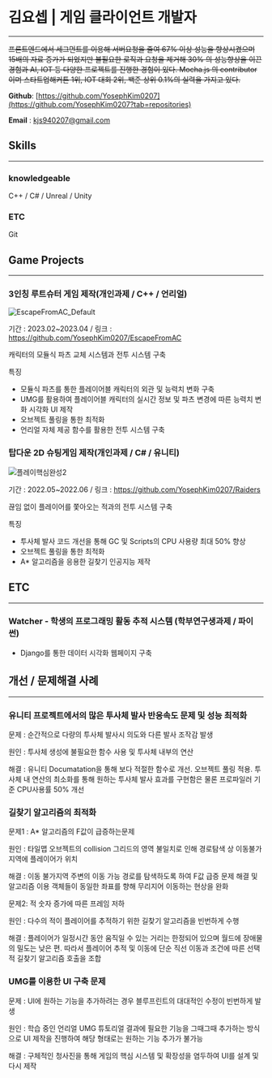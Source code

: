 # 김요셉 | 게임 클라이언트 개발자

---

~~프론트엔드에서 세그먼트를 이용해 서버요청을 줄여 67% 이상 성능을 향상시켰으며 15배의 자료 증가가 되었지만 불필요한 로직과 요청을 제거해 30% 의 성능향상을 이끈 경험과 AI, IOT 등 다양한 프로젝트를 진행한 경험이 있다. Mocha.js 의 contributor이며 스타트업해커톤 1위, IOT 대회 2위, 백준 상위 0.1%의 실력을 가지고 있다.~~

**Github**: [https://github.com/YosephKim0207](https://github.com/YosephKim0207?tab=repositories)

**Email** : kjs940207@gmail.com

## Skills

---

### **knowledgeable**

C++ / C# / Unreal / Unity

### **ETC**

Git 

## Game Projects

---

### 3인칭 루트슈터 게임 제작(개인과제 / C++ /  언리얼)

![EscapeFromAC_Default](https://user-images.githubusercontent.com/46564046/233114705-ffad50db-3746-49f2-94bb-7d93231bae29.gif)

기간 : 2023.02~2023.04 / 링크 : https://github.com/YosephKim0207/EscapeFromAC

캐릭터의 모듈식 파츠 교체 시스템과 전투 시스템 구축

특징

- 모듈식 파츠를 통한 플레이어블 캐릭터의 외관 및 능력치 변화 구축
- UMG를 활용하여 플레이어블 캐릭터의 실시간 정보 및 파츠 변경에 따른 능력치 변화 시각화 UI 제작
- 오브젝트 풀링을 통한 최적화
- 언리얼 자체 제공 함수를 활용한 전투 시스템 구축

### 탑다운 2D 슈팅게임 제작(개인과제 / C# / 유니티)

![플레이핵심완성2](https://user-images.githubusercontent.com/46564046/233091869-20c84a42-7a4b-41d9-8f8c-90f21aaeae48.gif)

기간 : 2022.05~2022.06 / 링크 : https://github.com/YosephKim0207/Raiders

끊임 없이 플레이어를 쫓아오는 적과의 전투 시스템 구축

특징

- 투사체 발사 코드 개선을 통해 GC 및 Scripts의 CPU 사용량 최대 50% 향상
- 오브젝트 풀링을 통한 최적화
- A* 알고리즘을 응용한 길찾기 인공지능 제작

## ETC

---

### Watcher - 학생의 프로그래밍 활동 추적 시스템 (학부연구생과제 / 파이썬)

- Django를 통한 데이터 시각화 웹페이지 구축

## 개선 / 문제해결 사례

---

### 유니티 프로젝트에서의 많은 투사체 발사 반응속도 문제 및 성능 최적화

문제 : 순간적으로 다량의 투사체 발사시 의도와 다른 발사 조작감 발생

원인 : 투사체 생성에 불필요한 함수 사용 및 투사체 내부의 연산

해결 : 유니티 Documatation을 통해 보다 적절한 함수로 개선. 오브젝트 풀링 적용. 투사체 내 연산의 최소화를 통해 원하는 투사체 발사 효과를 구현함은 물론 프로파일러 기준 CPU사용률 50% 개선

### 길찾기 알고리즘의 최적화

문제1 : A* 알고리즘의 F값이 급증하는문제

원인 : 타일맵 오브젝트의 collision 그리드의 영역 불일치로 인해 경로탐색 상 이동불가지역에 플레이어가 위치

해결 : 이동 불가지역 주변의 이동 가능 경로를 탐색하도록 하여 F값 급증 문제 해결 및 알고리즘 이용 객체들이 동일한 좌표를 향해 무리지어 이동하는 현상을 완화

문제2: 적 숫자 증가에 따른 프레임 저하

원인 : 다수의 적이 플레이어를 추적하기 위한 길찾기 알고리즘을 빈번하게 수행

해결 : 플레이어가 일정시간 동안 움직일 수 있는 거리는 한정되어 있으며 월드에 장애물의 밀도는 낮은 편. 따라서 플레이어 추적 및 이동에 단순 직선 이동과 조건에 따른 선택적 길찾기 알고리즘 호출을 조합

### UMG를 이용한 UI 구축 문제

문제 : UI에 원하는 기능을 추가하려는 경우 블루프린트의 대대적인 수정이 빈번하게 발생

원인 : 학습 중인 언리얼 UMG 튜토리얼 결과에 필요한 기능을 그때그때 추가하는 방식으로 UI 제작을 진행하여 해당 형태로는 원하는 기능 추가가 불가능

해결 : 구체적인 청사진을 통해 게임의 핵심 시스템 및 확장성을 염두하여 UI를 설계 및 다시 제작
